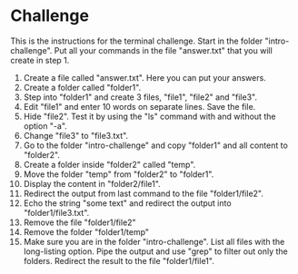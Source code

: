 # Challenge

This is the instructions for the terminal challenge. Start in the folder "intro-challenge". Put all your commands in the file "answer.txt" that you will create in step 1.

1. Create a file called "answer.txt". Here you can put your answers.
2. Create a folder called "folder1".
3. Step into "folder1" and create 3 files, "file1", "file2" and "file3".
4. Edit "file1" and enter 10 words on separate lines. Save the file.
5. Hide "file2". Test it by using the "ls" command with and without the option "-a".
6. Change "file3" to "file3.txt".
7. Go to the folder "intro-challenge" and copy "folder1" and all content to "folder2".
8. Create a folder inside "folder2" called "temp".
9. Move the folder "temp" from "folder2" to "folder1".
10. Display the content in "folder2/file1".
11. Redirect the output from last command to the file "folder1/file2".
12. Echo the string "some text" and redirect the output into "folder1/file3.txt".
13. Remove the file "folder1/file2"
14. Remove the folder "folder1/temp"
15. Make sure you are in the folder "intro-challenge". List all files with the long-listing option. Pipe the output and use "grep" to filter out only the folders. Redirect the result to the file "folder1/file1".
